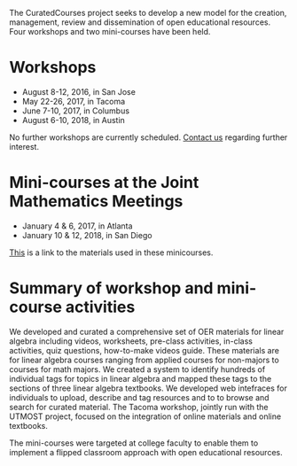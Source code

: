 The CuratedCourses project seeks to develop a new model for the creation, management, review and dissemination of open educational resources. Four workshops and two mini-courses have been held.

# Workshops

  * August 8-12, 2016, in San Jose
  * May 22-26, 2017, in Tacoma
  * June 7-10, 2017, in Columbus
  * August 6-10, 2018, in Austin

  No further workshops are currently scheduled. [Contact us](https://curatedcourses.org/contact) regarding further interest. 

# Mini-courses at the Joint Mathematics Meetings

  * January 4 & 6, 2017, in Atlanta
  * January 10 & 12, 2018, in San Diego

  [This](https://curatedcourses.org/guides/flipclass-howto) is a link to the materials used in these minicourses.
  
# Summary of workshop and mini-course activities

We developed and curated a comprehensive set of OER materials for linear algebra including videos, worksheets, pre-class activities, in-class activities, quiz questions, how-to-make videos guide. These materials are for linear algebra courses ranging from applied courses for non-majors to courses for math majors. We created a system to identify hundreds of individual tags for topics in linear algebra and mapped these tags to the sections of three linear algebra textbooks. We developed web intefraces for individuals to upload, describe and tag resources and to to browse and search for curated material. The Tacoma workshop, jointly run with the UTMOST project, focused on the integration of online materials and online textbooks.

The mini-courses were targeted at college faculty to enable them to implement a flipped classroom approach with open educational resources. 
